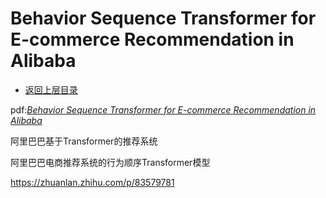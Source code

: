 # Behavior Sequence Transformer for E-commerce Recommendation in Alibaba

* [返回上层目录](../industry-application.md)



pdf:[*Behavior Sequence Transformer for E-commerce Recommendation in Alibaba*](https://arxiv.org/pdf/1905.06874.pdf)



阿里巴巴基于Transformer的推荐系统

阿里巴巴电商推荐系统的行为顺序Transformer模型

<https://zhuanlan.zhihu.com/p/83579781>
